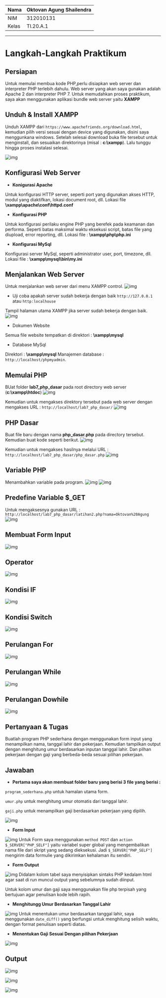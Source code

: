 | Nama  | Oktovan Agung Shailendra|
|-------|-------------------------|
|NIM    |312010131                |
| Kelas | TI.20.A.1               |

---

# Langkah-Langkah Praktikum

## Persiapan
Untuk memulai membua kode PHP,perlu disiapkan web server dan interpreter PHP terlebih dahulu. Web server yang akan saya gunakan adalah Apache 2 dan interpreter PHP 7. Untuk memudahkan proses praktikum, saya akan menggunakan aplikasi bundle web server yaitu **XAMPP**

## Unduh & Install XAMPP
Unduh  XAMPP dari `https://www.apachefriends.org/download.html`, kemudian pilih versi sesuai dengan device yang digunakan, disini saya menggunkana windows. Setelah selesai download buka file tersebut untuk menginstall, dan sesuaikan direktorinya (misal : **c:\xampp**). Lalu tunggu hingga proses instalasi selesai.

![img](img/installxampp.png)

## Konfigurasi Web Server
- **Konigurasi Apache**

Untuk konfigurasi HTTP server, seperti port yang digunakan akses HTTP, modul yang diaktifkan, lokasi document root, dll.
Lokasi file **\xampp\apache\conf\httpd.conf**

- **Konfigurasi PHP**

Untuk konfigurasi perilaku engine PHP yang berefek pada keamanan dan performa. Seperti batas maksimal waktu eksekusi script, batas file yang diupload, error reporting, dll.
Lokasi file : **\xampp\php\php.ini**

- **Konfigurasi MySql**

Konfigurasi server MySql, seperti administrator user, port, timezone, dll.
Lokasi file : **\xampp\mysql\bin\my.ini**

## Menjalankan Web Server
Untuk menjalankan web server dari menu XAMPP control.
![img](img/xamppcontrol.png)

- Uji coba apakah server sudah bekerja dengan baik `http://127.0.0.1` atau `http:localhouse`

Tampil halaman utama XAMPP jika server sudah bekerja dengan baik.
![img](img/serverberhasil.png)

- Dokumen Website

Semua file website tempatkan di direktori : **\xampp\mysql**

- Database MySql

Direktori : **\xampp\mysql**
Manajemen database : `http://localhost/phpmyadmin`.

## Memulai PHP
BUat folder **lab7_php_dasar** pada root directory web server (**c:\xampp\htdoc**)
![img](img/directorylab7.png)

Kemudian untuk mengakses direktory tersebut pada web server dengan mengakses URL : `http://localhost/lab7_php_dasar/`
![img](img/tampilanwebserver.png)

## PHP Dasar
Buat file baru dengan nama **php_dasar.php** pada directory tersebut. Kemudian buat kode seperti berikut.
![img](img/code1.png)

Kemudian untuk mengakses hasilnya melalui URL : `http://localhost/lab7_php_dasar/php_dasar.php`
![img](img/belajarphp1.png)

## Variable PHP
Menambahkan variable pada program.
![img](img/code2.png)
![img](img/belajarphp2.png)

## Predefine Variable $_GET
Untuk mengaksesnya gunakan URL : `http://localhost/lab7_php_dasar/latihan2.php?nama=Oktovan%20Agung`
![img](img/code3.png)

## Membuat Form Input
![img](img/code4.png)

## Operator
![img](img/code5.png)

## Kondisi IF
![img](img/code6.png)

## Kondisi Switch
![img](img/code7.png)

## Perulangan For
![img](img/code8.png)

## Perulangan While
![img](img/code9.png)

## Perulangan Dowhile
![img](img/code10.png)

## Pertanyaan & Tugas
Buatlah program PHP sederhana dengan menggunakan form input yang menampilkan nama, tanggal lahir dan pekerjaan. Kemudian tampilkan output dengan menghitung umur berdasarkan inputan tanggal lahir. Dan pilhan pekerjaan dengan gaji yang berbeda-beda sesuai pilihan pekerjaan.

## Jawaban

- **Pertama saya akan membuat folder baru yang berisi 3 file yang berisi :**

`program_sederhana.php` untuk hamalan utama form.

`umur.php` untuk menghitung umur otomatis dari tanggal lahir.

`gaji.php` untuk menampilkan gaji berdasarkan pekerjaan yang dipilih.

![img](img/folderbaru.png)

- **Form Input**

![img](img/codeinput.png)
Untuk Form saya menggunakan `method POST` dan `action $_SERVER["PHP_SELF"]` yaitu variabel super global yang mengembalikan nama file dari skript yang sedang dieksekusi. Jadi `$_SERVER["PHP_SELF"]`
mengirim data formulie yang dikirimkan kehalaman itu sendiri.

- **Form Output**

![img](img/codeoutput.png)
Didalam kolom tabel saya menyisipkan sintaks PHP kedalam html agar saat di run muncul output yang sebelumnya sudah diinput.

Untuk kolom umur dan gaji saya menggunakan file php terpisah yang bertujuan agar penulisan kode lebih rapih.

- **Menghitungg Umur Berdasarkan Tanggal Lahir**

![img](img/codeumur.png)
Untuk menentukan umur berdasarkan tanggal lahir, saya menggunakan `date_diff()` yang berfungsi untuk menghitung selisih waktu, dengan format penulisan seperti diatas.

- **Menentukan Gaji Sesuai Dengan pilihan Pekerjaan**

![img](img/codegaji.png)

## Output

![img](img/output1.png)

![img](img/output2.png)

![img](img/output3.png)